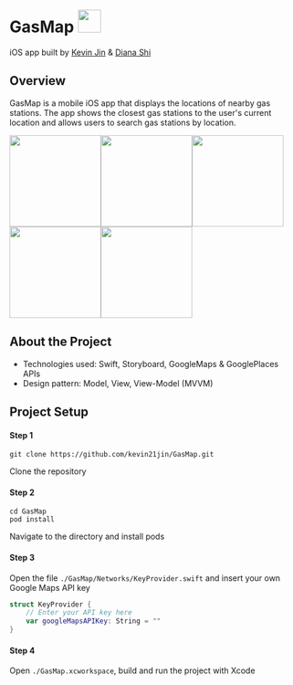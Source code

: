 # GasMap <img src=https://user-images.githubusercontent.com/83667515/189502568-2a1372e8-7f04-41de-815b-e067885d9bcb.jpeg height="40">

iOS app built by [Kevin Jin](https://github.com/kevin21jin) & [Diana Shi](https://github.com/dianashi)


## Overview

GasMap is a mobile iOS app that displays the locations of nearby gas stations. The app shows the closest gas stations to the user's current location and allows users to search gas stations by location.

<img src=https://user-images.githubusercontent.com/83667515/189503116-5e3bf62b-57a1-4cc5-85b3-d507bc204285.jpg width="160"><img src=https://user-images.githubusercontent.com/83667515/189503117-08c569df-7c42-4883-9caa-d0d275c6c7dc.jpg width="160"><img src=https://user-images.githubusercontent.com/83667515/189503118-05e909ad-0a29-441c-bf62-5c09a68cf43e.jpg width="160"><img src=https://user-images.githubusercontent.com/83667515/189503119-7526e196-a479-4c66-ab7a-e2c7ae1f774d.jpg width="160"><img src=https://user-images.githubusercontent.com/83667515/189503120-1aae60f0-fef0-48ae-baa2-d73d6732497e.jpg width="160">

## About the Project

- Technologies used: Swift, Storyboard, GoogleMaps & GooglePlaces APIs
- Design pattern: Model, View, View-Model (MVVM)

## Project Setup

#### Step 1

```
git clone https://github.com/kevin21jin/GasMap.git
```
Clone the repository

#### Step 2

```
cd GasMap
pod install
```
Navigate to the directory and install pods

#### Step 3

Open the file ```./GasMap/Networks/KeyProvider.swift``` and insert your own Google Maps API key
```swift
struct KeyProvider {
    // Enter your API key here
    var googleMapsAPIKey: String = ""
}
```

#### Step 4

Open ```./GasMap.xcworkspace```, build and run the project with Xcode
